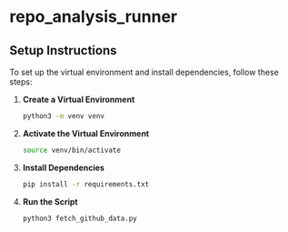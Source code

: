 # repo_analysis_runner

## Setup Instructions

To set up the virtual environment and install dependencies, follow these steps:

1. **Create a Virtual Environment**
   ```bash
   python3 -m venv venv
   ```

2. **Activate the Virtual Environment**
   ```bash
   source venv/bin/activate
   ```

3. **Install Dependencies**
   ```bash
   pip install -r requirements.txt
   ```

4. **Run the Script**
   ```bash
   python3 fetch_github_data.py
   ```
